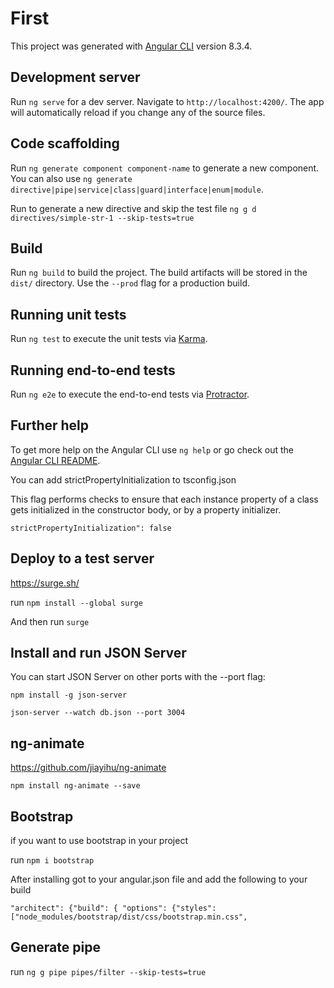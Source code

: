 # First

This project was generated with [Angular CLI](https://github.com/angular/angular-cli) version 8.3.4.

## Development server

Run `ng serve` for a dev server. Navigate to `http://localhost:4200/`. The app will automatically reload if you change any of the source files.

## Code scaffolding

Run `ng generate component component-name` to generate a new component. You can also use `ng generate directive|pipe|service|class|guard|interface|enum|module`.

Run to generate a new directive and skip the test file `ng g d directives/simple-str-1 --skip-tests=true`

## Build

Run `ng build` to build the project. The build artifacts will be stored in the `dist/` directory. Use the `--prod` flag for a production build.

## Running unit tests

Run `ng test` to execute the unit tests via [Karma](https://karma-runner.github.io).

## Running end-to-end tests

Run `ng e2e` to execute the end-to-end tests via [Protractor](http://www.protractortest.org/).

## Further help

To get more help on the Angular CLI use `ng help` or go check out the [Angular CLI README](https://github.com/angular/angular-cli/blob/master/README.md).

You can add strictPropertyInitialization  to tsconfig.json

This flag performs checks to ensure that each instance property of a class gets initialized in the constructor body, or by a property initializer.

`strictPropertyInitialization": false`

## Deploy to a test server 

https://surge.sh/

run `npm install --global surge`

And then run `surge`
## Install and run JSON Server

You can start JSON Server on other ports with the --port flag:

`npm install -g json-server`

`json-server --watch db.json --port 3004`

## ng-animate

https://github.com/jiayihu/ng-animate

`npm install ng-animate --save`

## Bootstrap 

if you want to use bootstrap in your project

run `npm i bootstrap`

After installing got to your angular.json file and add the following to your build

 `"architect": {"build": { "options": {"styles": ["node_modules/bootstrap/dist/css/bootstrap.min.css",`

## Generate pipe

run `ng g pipe pipes/filter --skip-tests=true`